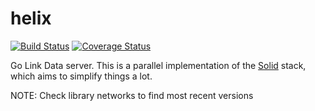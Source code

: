 # helix

[![Build Status](https://api.travis-ci.org/deiu/helix.svg?branch=master)](https://travis-ci.org/deiu/helix)
[![Coverage Status](https://coveralls.io/repos/github/deiu/helix/badge.svg?branch=master)](https://coveralls.io/github/deiu/helix?branch=master)


Go Link Data server. This is a parallel implementation of the [Solid](https://github.com/solid/solid) stack, which aims to simplify things a lot.

NOTE:  Check library networks to find most recent versions
